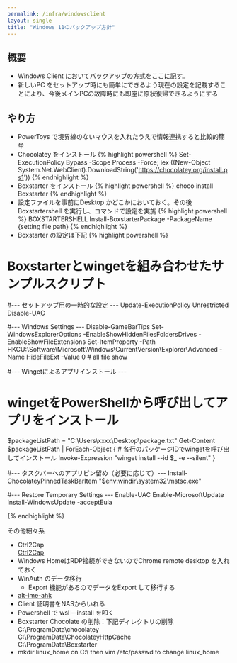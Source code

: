 ```yaml
---
permalink: /infra/windowsclient
layout: single
title: "Windows 11のバックアップ方針"
---
```


## 概要

* Windows Client においてバックアップの方式をここに記す。
* 新しいPC をセットアップ時にも簡単にできるよう現在の設定を記載することにより、今後メインPCの故障時にも即座に原状復帰できるようにする

## やり方

* PowerToys で境界線のないマウスを入れたうえで情報連携すると比較的簡単
* Chocolatey をインストール
{% highlight powershell %}
Set-ExecutionPolicy Bypass -Scope Process -Force; iex ((New-Object System.Net.WebClient).DownloadString('https://chocolatey.org/install.ps1'))
{% endhighlight %}
* Boxstarter をインストール
{% highlight powershell %}
choco install Boxstarter
{% endhighlight %}
* 設定ファイルを事前にDesktop かどこかにおいておく。その後Boxstartershell を実行し、コマンドで設定を実施
{% highlight powershell %}
BOXSTARTERSHELL
Install-BoxstarterPackage -PackageName {setting file path}
{% endhighlight %}
* Boxstarter の設定は下記
{% highlight powershell %}
# Boxstarterとwingetを組み合わせたサンプルスクリプト

#--- セットアップ用の一時的な設定 ---
Update-ExecutionPolicy Unrestricted
Disable-UAC

#--- Windows Settings ---
Disable-GameBarTips
Set-WindowsExplorerOptions -EnableShowHiddenFilesFoldersDrives -EnableShowFileExtensions
Set-ItemProperty -Path HKCU:\Software\Microsoft\Windows\CurrentVersion\Explorer\Advanced -Name HideFileExt -Value 0 # all file show

#--- Wingetによるアプリインストール ---
# wingetをPowerShellから呼び出してアプリをインストール
$packageListPath = "C:\Users\xxxx\Desktop\package.txt" 
Get-Content $packageListPath | ForEach-Object {
    # 各行のパッケージIDでwingetを呼び出してインストール
    Invoke-Expression "winget install --id $_ -e --silent" 
}

#--- タスクバーへのアプリピン留め（必要に応じて）---
Install-ChocolateyPinnedTaskBarItem "$env:windir\system32\mstsc.exe" 

#--- Restore Temporary Settings ---
Enable-UAC
Enable-MicrosoftUpdate
Install-WindowsUpdate -acceptEula

{% endhighlight %}

その他細々系
* Ctrl2Cap  
[Ctrl2Cap](https://learn.microsoft.com/en-us/sysinternals/downloads/ctrl2cap)
* Windows HomeはRDP接続ができないのでChrome remote desktop を入れておく
* WinAuth のデータ移行
  * Export 機能があるのでデータをExport して移行する
* [alt-ime-ahk](https://github.com/karakaram/alt-ime-ahk)
* Client 証明書をNASからいれる
* Powershell で wsl --install を叩く
* Boxstarter Chocolate の削除：下記ディレクトリの削除
C:\ProgramData\chocolatey   
C:\ProgramData\ChocolateyHttpCache   
C:\ProgramData\Boxstarter   
* mkdir linux_home on C:\ then vim /etc/passwd to change linux_home

